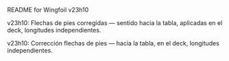 README for Wingfoil v23h10

v23h10: Flechas de pies corregidas — sentido hacia la tabla, aplicadas en el deck, longitudes independientes.

v23h10: Corrección flechas de pies — hacia la tabla, en el deck, longitudes independientes.
